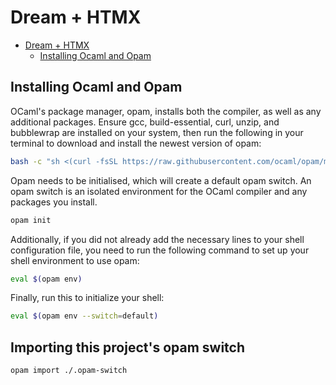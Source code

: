 # Dream + HTMX

<!--toc:start-->
- [Dream + HTMX](#dream-htmx)
  - [Installing Ocaml and Opam](#installing-ocaml-and-opam)
<!--toc:end-->

## Installing Ocaml and Opam

OCaml's package manager, opam, installs both the compiler, as well as any additional packages. Ensure gcc, build-essential, curl, unzip, and bubblewrap are installed on your system, then run the following in your terminal to download and install the newest version of opam:

```bash
bash -c "sh <(curl -fsSL https://raw.githubusercontent.com/ocaml/opam/master/shell/install.sh)"
```

Opam needs to be initialised, which will create a default opam switch. An opam switch is an isolated environment for the OCaml compiler and any packages you install.

```bash
opam init
```

Additionally, if you did not already add the necessary lines to your shell configuration file, you need to run the following command to set up your shell environment to use opam:

```bash
eval $(opam env)
```

Finally, run this to initialize your shell:

```bash
eval $(opam env --switch=default)
```

## Importing this project's opam switch

```bash
opam import ./.opam-switch
```
